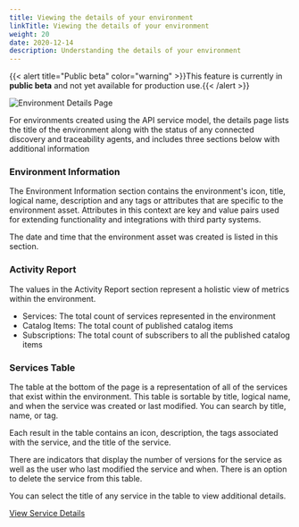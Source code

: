 ```yaml
---
title: Viewing the details of your environment
linkTitle: Viewing the details of your environment
weight: 20
date: 2020-12-14
description: Understanding the details of your environment
---
```


{{< alert title="Public beta" color="warning" >}}This feature is currently in **public beta** and not yet available for production use.{{< /alert >}}

![Environment Details Page](/Images/central/env_and_gateway_mgmt/EnvironmentDetailsPage.png)

For environments created using the API service model, the details page lists the title of the environment along with the status of any connected discovery and traceability agents, and includes three sections below with additional information

### Environment Information

The Environment Information section contains the environment's icon, title, logical name, description and any tags or attributes that are specific to the environment asset. Attributes in this context are key and value pairs used for extending functionality and integrations with third party systems.

The date and time that the environment asset was created is listed in this section.

### Activity Report

The values in the Activity Report section represent a holistic view of metrics within the environment.

* Services: The total count of services represented in the environment
* Catalog Items: The total count of published catalog items
* Subscriptions: The total count of subscribers to all the published catalog items

### Services Table

The table at the bottom of the page is a representation of all of the services that exist within the environment. This table is sortable by title, logical name, and when the service was created or last modified. You can search by title, name, or tag.

Each result in the table contains an icon, description, the tags associated with the service, and the title of the service.

There are indicators that display the number of versions for the service as well as the user who last modified the service and when. There is an option to delete the service from this table.

You can select the title of any service in the table to view additional details.

[View Service Details](/docs/central/env_gw_mgmt/api_service_details/)

